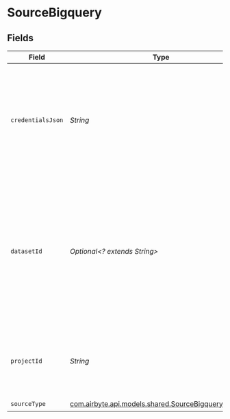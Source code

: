 # SourceBigquery


## Fields

| Field                                                                                                                                                                                                                      | Type                                                                                                                                                                                                                       | Required                                                                                                                                                                                                                   | Description                                                                                                                                                                                                                |
| -------------------------------------------------------------------------------------------------------------------------------------------------------------------------------------------------------------------------- | -------------------------------------------------------------------------------------------------------------------------------------------------------------------------------------------------------------------------- | -------------------------------------------------------------------------------------------------------------------------------------------------------------------------------------------------------------------------- | -------------------------------------------------------------------------------------------------------------------------------------------------------------------------------------------------------------------------- |
| `credentialsJson`                                                                                                                                                                                                          | *String*                                                                                                                                                                                                                   | :heavy_check_mark:                                                                                                                                                                                                         | The contents of your Service Account Key JSON file. See the <a href="https://docs.airbyte.com/integrations/sources/bigquery#setup-the-bigquery-source-in-airbyte">docs</a> for more information on how to obtain this key. |
| `datasetId`                                                                                                                                                                                                                | *Optional<? extends String>*                                                                                                                                                                                               | :heavy_minus_sign:                                                                                                                                                                                                         | The dataset ID to search for tables and views. If you are only loading data from one dataset, setting this option could result in much faster schema discovery.                                                            |
| `projectId`                                                                                                                                                                                                                | *String*                                                                                                                                                                                                                   | :heavy_check_mark:                                                                                                                                                                                                         | The GCP project ID for the project containing the target BigQuery dataset.                                                                                                                                                 |
| `sourceType`                                                                                                                                                                                                               | [com.airbyte.api.models.shared.SourceBigqueryBigquery](../../models/shared/SourceBigqueryBigquery.md)                                                                                                                      | :heavy_check_mark:                                                                                                                                                                                                         | N/A                                                                                                                                                                                                                        |
